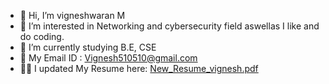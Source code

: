 - 👋 Hi, I’m vigneshwaran M
- 👀 I’m interested in Networking and cybersecurity field aswellas I like and do coding.
- 🌱 I’m currently studying B.E, CSE
- 💠 My Email ID : Vignesh510510@gmail.com
- 💁‍♂️ I updated My Resume here: [New_Resume_vignesh.pdf](https://github.com/vicky-510/vicky-510/files/9332831/New_Resume_vignesh.pdf)
 
<!---
vicky-510/vicky-510 is a ✨ special ✨ repository because its `README.md` (this file) appears on your GitHub profile.
You can click the Preview link to take a look at your changes.
--->
